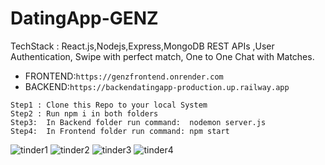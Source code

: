 # DatingApp-GENZ
TechStack : React.js,Nodejs,Express,MongoDB REST APIs ,User Authentication, Swipe with perfect match, One to One Chat with Matches.   
- FRONTEND:```https://genzfrontend.onrender.com ```  
- BACKEND:```https://backendatingapp-production.up.railway.app```
```For Running->
Step1 : Clone this Repo to your local System
Step2 : Run npm i in both folders
Step3:  In Backend folder run command:  nodemon server.js
Step4:  In Frontend folder run command: npm start
```
![tinder1](https://user-images.githubusercontent.com/83884792/207402737-e9b4a210-dbaa-4c57-8281-aad6e0074190.jpg)
![tinder2](https://user-images.githubusercontent.com/83884792/207402766-457334a1-2c31-4d85-a91d-35396b340dc3.jpg)
![tinder3](https://user-images.githubusercontent.com/83884792/207402783-a2325e5a-0885-454a-bf1d-0810e832a7b7.jpg)
![tinder4](https://user-images.githubusercontent.com/83884792/207402792-edc197e3-6468-45d7-88cc-21c4c8f8d018.jpg)
